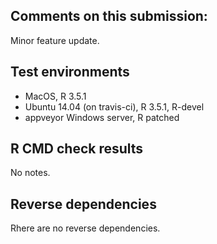 ## Comments on this submission:
Minor feature update.

## Test environments
* MacOS, R 3.5.1
* Ubuntu 14.04 (on travis-ci), R 3.5.1, R-devel
* appveyor Windows server, R patched

## R CMD check results

No notes.

## Reverse dependencies

Rhere are no reverse dependencies.
